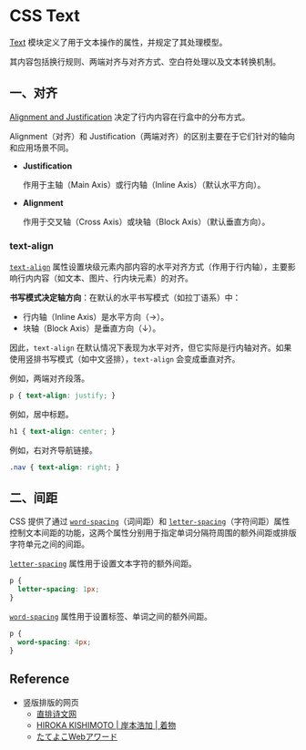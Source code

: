 # CSS Text

[Text](https://www.w3.org/TR/css-text-3/) 模块定义了用于文本操作的属性，并规定了其处理模型。

其内容包括换行规则、两端对齐与对齐方式、空白符处理以及文本转换机制。

## 一、对齐

[Alignment and Justification](https://www.w3.org/TR/css-text-3/#justification) 决定了行内内容在行盒中的分布方式。

Alignment（对齐）和 Justification（两端对齐）的区别主要在于它们针对的轴向和应用场景不同。

- **Justification**

  作用于主轴（Main Axis）或行内轴（Inline Axis）（默认水平方向）。

- **Alignment**

  作用于交叉轴（Cross Axis）或块轴（Block Axis）（默认垂直方向）。

### text-align

[`text-align`](https://www.w3.org/TR/css-text-3/#propdef-text-align) 属性设置块级元素内部内容的水平对齐方式（作用于行内轴），主要影响行内内容（如文本、图片、行内块元素）的对齐。

**书写模式决定轴方向**：在默认的水平书写模式（如拉丁语系）中：

- 行内轴（Inline Axis）是水平方向（→）。
- 块轴（Block Axis）是垂直方向（↓）。

因此，`text-align` 在默认情况下表现为水平对齐，但它实际是行内轴对齐。如果使用竖排书写模式（如中文竖排），`text-align` 会变成垂直对齐。

例如，两端对齐段落。

```css
p { text-align: justify; }
```

例如，居中标题。

```css
h1 { text-align: center; }
```

例如，右对齐导航链接。

```css
.nav { text-align: right; }
```

## 二、间距

CSS 提供了通过 [`word-spacing`](https://www.w3.org/TR/css-text-3/#word-spacing-property)（词间距）和 [`letter-spacing`](https://www.w3.org/TR/css-text-3/#letter-spacing-property)（字符间距）属性控制文本间距的功能，这两个属性分别用于指定单词分隔符周围的额外间距或排版字符单元之间的间距。

[`letter-spacing`](https://www.w3.org/TR/css-text-3/#propdef-letter-spacing) 属性用于设置文本字符的额外间距。

```css
p {
  letter-spacing: 1px;
}
```

[`word-spacing`](https://www.w3.org/TR/css-text-3/#propdef-word-spacing) 属性用于设置标签、单词之间的额外间距。

```css
p {
  word-spacing: 4px;
}
```

## Reference

- 竖版排版的网页
  - [直排诗文网](https://poet.imaiko.com/)
  - [HIROKA KISHIMOTO | 岸本浩加 | 着物](https://hirokakishimoto.jp/)
  - [たてよこWebアワード](https://tategaki.github.io/awards/)

